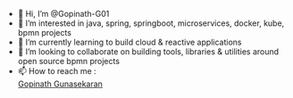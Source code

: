 - 👋 Hi, I’m @Gopinath-G01
- 👀 I’m interested in java, spring, springboot, microservices, docker, kube, bpmn projects
- 🌱 I’m currently learning to build cloud & reactive applications
- 💞️ I’m looking to collaborate on building tools, libraries & utilities around open source bpmn projects
- 📫 How to reach me :<div class="badge-base LI-profile-badge" data-locale="en_US" data-size="large" data-theme="dark" data-type="HORIZONTAL" data-vanity="gunasekaran-gopinath" data-version="v1"><a class="badge-base__link LI-simple-link" href="https://in.linkedin.com/in/gunasekaran-gopinath?trk=profile-badge">Gopinath Gunasekaran</a></div>
              
              

<!---
Gopinath-G01/Gopinath-G01 is a ✨ special ✨ repository because its `README.md` (this file) appears on your GitHub profile.
You can click the Preview link to take a look at your changes.
--->

